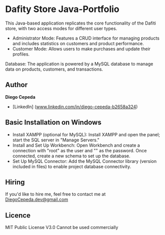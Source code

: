 # Dafity Store Java-Portfolio
This Java-based application replicates the core functionality of the Dafiti store, with two access modes for different user types.

- Administrator Mode: Features a CRUD interface for managing products and includes statistics on customers and product performance.
- Customer Mode: Allows users to make purchases and update their profiles.

Database: The application is powered by a MySQL database to manage data on products, customers, and transactions.

## Author
**Diego Cepeda**
* [LinkedIn] (www.linkedin.com/in/diego-cepeda-b2658a324)

## Basic Installation on Windows
- Install XAMPP (optional for MySQL): Install XAMPP and open the panel; start the SQL server in "Manage Servers."
- Install and Set Up Workbench: Open Workbench and create a connection with "root" as the user and "" as the password. Once connected, create a new schema to set up the database.
- Set Up MySQL Connector: Add the MySQL Connector library (version included in files) to enable project database connectivity.

## Hiring
If you'd like to hire me, feel free to contact me at DiegoCepeda.dev@gmail.com

## Licence 
MIT Public License V3.0 
Cannot be used commercially
